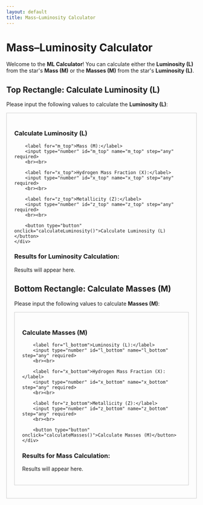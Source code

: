 ```yaml
---
layout: default
title: Mass–Luminosity Calculator
---
```


# Mass–Luminosity Calculator

Welcome to the **ML Calculator**! You can calculate either the **Luminosity (L)** from the star's **Mass (M)** or the **Masses (M)** from the star's **Luminosity (L)**.

## Top Rectangle: Calculate Luminosity (L)

Please input the following values to calculate the **Luminosity (L)**:

<form id="luminosity-form">
    <div style="border: 1px solid #ccc; padding: 20px; margin-bottom: 20px;">
        <h3>Calculate Luminosity (L)</h3>
        
        <label for="m_top">Mass (M):</label>
        <input type="number" id="m_top" name="m_top" step="any" required>
        <br><br>

        <label for="x_top">Hydrogen Mass Fraction (X):</label>
        <input type="number" id="x_top" name="x_top" step="any" required>
        <br><br>

        <label for="z_top">Metallicity (Z):</label>
        <input type="number" id="z_top" name="z_top" step="any" required>
        <br><br>

        <button type="button" onclick="calculateLuminosity()">Calculate Luminosity (L)</button>
    </div>
</form>

### Results for Luminosity Calculation:
<div id="luminosity-output">
    <p>Results will appear here.</p>
</div>

## Bottom Rectangle: Calculate Masses (M)

Please input the following values to calculate **Masses (M)**:

<form id="mass-form">
    <div style="border: 1px solid #ccc; padding: 20px;">
        <h3>Calculate Masses (M)</h3>

        <label for="l_bottom">Luminosity (L):</label>
        <input type="number" id="l_bottom" name="l_bottom" step="any" required>
        <br><br>

        <label for="x_bottom">Hydrogen Mass Fraction (X):</label>
        <input type="number" id="x_bottom" name="x_bottom" step="any" required>
        <br><br>

        <label for="z_bottom">Metallicity (Z):</label>
        <input type="number" id="z_bottom" name="z_bottom" step="any" required>
        <br><br>

        <button type="button" onclick="calculateMasses()">Calculate Masses (M)</button>
    </div>
</form>

### Results for Mass Calculation:
<div id="mass-output">
    <p>Results will appear here.</p>
</div>

<script>
    // Function to calculate Luminosity (L)
    function calculateLuminosity() {
        const m = parseFloat(document.getElementById('m_top').value);
        const x = parseFloat(document.getElementById('x_top').value);
        const z = parseFloat(document.getElementById('z_top').value);

        if (!m || !x || !z) {
            alert('Please enter Mass (M), Hydrogen Mass Fraction (X), and Metallicity (Z).');
            return;
        }

        const data = {
            "choice": "1",
            "Z": z,
            "m": m,
            "x": x
        };

        fetch('https://nnv5wacde8.execute-api.eu-north-1.amazonaws.com/ML-calc', {
            method: 'POST',
            headers: {
                'Content-Type': 'application/json'
            },
            body: JSON.stringify(data)
        })
        .then(response => response.json())
        .then(data => {
            let output = document.getElementById('luminosity-output');
            if (data.Pure_He_Luminosity) {
                output.innerHTML = `
                    <p><strong>L_min:</strong> ${data.L_min}</p>
                    <p><strong>L_max:</strong> ${data.L_max}</p>
                    <p><strong>Pure_He_Luminosity:</strong> ${data.Pure_He_Luminosity}</p>
                `;
            } else {
                output.innerHTML = '<p style="color: red;">Error: Missing results</p>';
            }
        })
        .catch(error => {
            document.getElementById('luminosity-output').innerHTML = '<p style="color: red;">Error: ' + error.message + '</p>';
        });
    }

    // Function to calculate Masses (M)
    function calculateMasses() {
        const l = parseFloat(document.getElementById('l_bottom').value);
        const x = parseFloat(document.getElementById('x_bottom').value);
        const z = parseFloat(document.getElementById('z_bottom').value);

        if (!l || !x || !z) {
            alert('Please enter Luminosity (L), Hydrogen Mass Fraction (X), and Metallicity (Z).');
            return;
        }

        const data = {
            "choice": "2",
            "Z": z,
            "L": l,
            "x": x
        };

        fetch('https://nnv5wacde8.execute-api.eu-north-1.amazonaws.com/ML-calc', {
            method: 'POST',
            headers: {
                'Content-Type': 'application/json'
            },
            body: JSON.stringify(data)
        })
        .then(response => response.json())
        .then(data => {
            let output = document.getElementById('mass-output');
            if (data.Pure_He_Mass) {
                output.innerHTML = `
                    <p><strong>M_min:</strong> ${data.M_min}</p>
                    <p><strong>M_max:</strong> ${data.M_max}</p>
                    <p><strong>Pure_He_Mass:</strong> ${data.Pure_He_Mass}</p>
                `;
            } else {
                output.innerHTML = '<p style="color: red;">Error: Missing results</p>';
            }
        })
        .catch(error => {
            document.getElementById('mass-output').innerHTML = '<p style="color: red;">Error: ' + error.message + '</p>';
        });
    }
</script>

